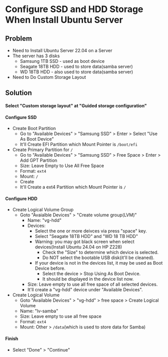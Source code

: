 # Configure SSD and HDD Storage When Install Ubuntu Server

## Problem
* Need to Install Ubuntu Server 22.04 on a Server
* The server has 3 disks
  * Samsung 1TB SSD - used as boot device
  * Seagate 18TB HDD - used to store data(samba server)
  * WD 18TB HDD - also used to store data(samba server)
* Need to Do Custom Storage Layout

## Solution
#### Select "Custom storage layout" at "Guided storage configuration"
#### Configure SSD
* Create Boot Partition
  * Go to "Available Devices" > "Samsung SSD" > Enter > Select "Use As Boot Device"
  * It'll Create EFI Partition which Mount Pointer is `/boot/efi`
* Create Primary Partition for `/`
  * Go to "Available Devices" > "Samsung SSD" > Free Space > Enter > Add GPT Partition
  * Size: Leave Empty to Use All Free Space
  * Format: `ext4`
  * Mount: `/`
  * Create
  * It'll Create a ext4 Partition which Mount Pointer is `/`
#### Configure HDD
* Create Logical Volume Group
  * Goto "Avaialble Devices" > "Create volume group(LVM)"
    * Name: "vg-hdd"
    * Devices:
      * Select the one or more deivces via press "space" key.
      * Select "Seagate 18TB HDD" and "WD 18 TB HDD"
      * Warning: you may got black screen when select devices(Install Ubuntu 24.04 on HP Z228)
        * Check the "Size" to determine which device is selected.
        * Do NOT select the bootable USB disk(it'll be cleaned).
      * If your device is not in the devices list, it may be used as Boot Device before.
        * Select the device > Stop Using As Boot Device.
        * It should be displayed in the device list now.
    * Size: Leave empty to use all free space of all selected devices.
    * It'll create a "vg-hdd" device under "Available Devices".
* Create Logical Volume
  * Goto "Available Devices" > "vg-hdd" > free space > Create Logical Volume
  * Name: "lv-samba"
  * Size: Leave empty to use all free space
  * Format: `ext4`
  * Mount: Other > `/data`(which is used to store data for Samba)

#### Finish
* Select "Done" > "Continue"
